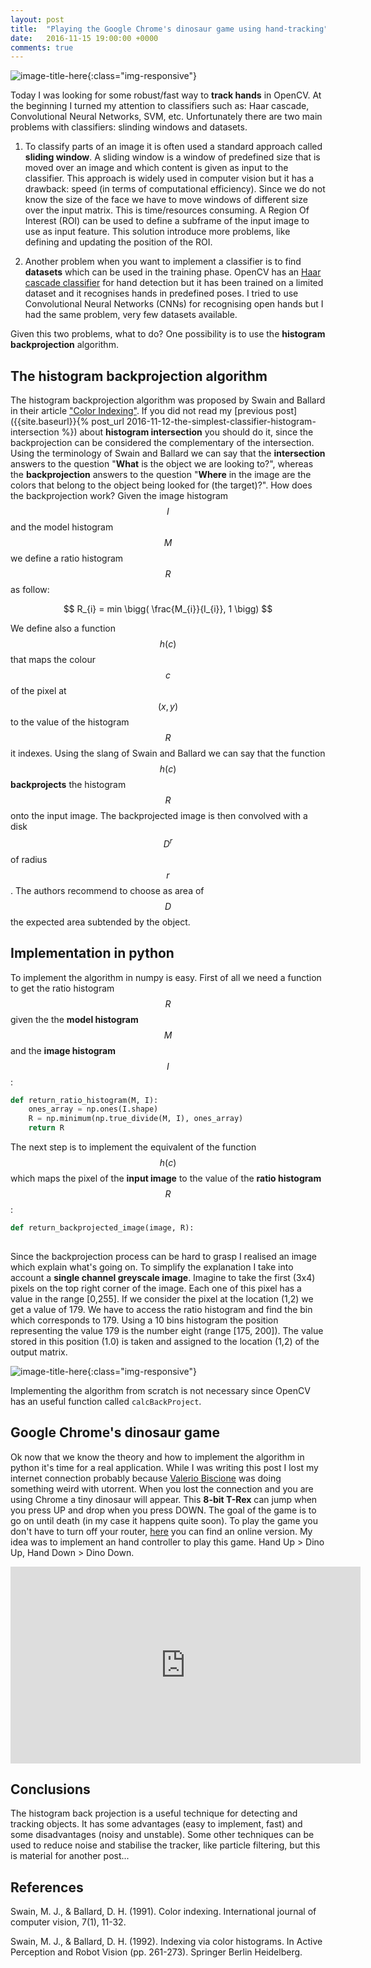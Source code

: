 ```yaml
---
layout: post
title:  "Playing the Google Chrome's dinosaur game using hand-tracking"
date:   2016-11-15 19:00:00 +0000
comments: true
---
```


![image-title-here]({{site.baseurl}}/images/dinosaur_backprojection_hand_tracking.png){:class="img-responsive"}

Today I was looking for some robust/fast way to **track hands** in OpenCV. At the beginning I turned my attention to classifiers such as: Haar cascade, Convolutional Neural Networks, SVM, etc. Unfortunately there are two main problems with classifiers: slinding windows and datasets.

1. To classify parts of an image it is often used a standard approach called **sliding window**. A sliding window is a window of predefined size that is moved over an image and which content is given as input to the classifier. This approach is widely used in computer vision but it has a drawback: speed (in terms of computational efficiency). Since we do not know the size of the face we have to move windows of different size over the input matrix. This is time/resources consuming. A Region Of Interest (ROI) can be used to define a subframe of the input image to use as input feature. This solution introduce more problems, like defining and updating the position of the ROI.

2. Another problem when you want to implement a classifier is to find **datasets** which can be used in the training phase. OpenCV has an [Haar cascade classifier](http://docs.opencv.org/2.4/modules/objdetect/doc/cascade_classification.html) for hand detection but it has been trained on a limited dataset and it recognises hands in predefined poses. I tried to use Convolutional Neural Networks (CNNs) for recognising open hands but I had the same problem, very few datasets available.

Given this two problems, what to do? One possibility is to use the **histogram backprojection** algorithm.


The histogram backprojection algorithm
---------------------------------------

The histogram backprojection algorithm was proposed by Swain and Ballard in their article ["Color Indexing"](http://link.springer.com/article/10.1007/BF00130487). If you did not read my [previous post]({{site.baseurl}}{% post_url 2016-11-12-the-simplest-classifier-histogram-intersection %}) about **histogram intersection** you should do it, since the backprojection can be considered the complementary of the intersection. Using the terminology of Swain and Ballard we can say that the **intersection** answers to the question "**What** is the object we are looking to?", whereas the **backprojection** answers to the question "**Where** in the image are the colors that belong to the object being looked for (the target)?". How does the backprojection work? Given the image histogram $$ I $$ and the model histogram $$ M $$ we define a ratio histogram $$ R $$ as follow:

$$ R_{i} = min \bigg( \frac{M_{i}}{I_{i}}, 1 \bigg) $$

We define also a function $$ h(c) $$ that maps the colour $$ c $$ of the pixel at $$ (x, y) $$ to the value of the histogram $$ R $$ it indexes. Using the slang of Swain and Ballard we can say that the function $$ h(c) $$ **backprojects** the histogram $$ R $$ onto the input image. The backprojected image is then convolved with a disk $$ D^{r} $$ of radius $$ r $$. The authors recommend to choose as area of $$ D $$ the expected area subtended by the object.

Implementation in python
---------------------------------------------------------------
To implement the algorithm in numpy is easy. First of all we need a function to get the ratio histogram $$ R $$ given the the **model histogram** $$ M $$ and the **image histogram** $$ I $$:

```python
def return_ratio_histogram(M, I):
    ones_array = np.ones(I.shape)
    R = np.minimum(np.true_divide(M, I), ones_array)
    return R
```

The next step is to implement the equivalent of the function $$ h(c) $$ which maps the pixel of the **input image** to the value of the **ratio histogram** $$ R $$:

```python
def return_backprojected_image(image, R):
    

```

Since the backprojection process can be hard to grasp I realised an image which explain what's going on. To simplify the explanation I take into account a **single channel greyscale image**. Imagine to take the first (3x4) pixels on the top right corner of the image. Each one of this pixel has a value in the range [0,255]. If we consider the pixel at the location (1,2) we get a value of 179. We have to access the ratio histogram and find the bin which corresponds to 179. Using a 10 bins histogram the position representing the value 179 is the number eight (range [175, 200]). The value stored in this position (1.0) is taken and assigned to the location (1,2) of the output matrix.

![image-title-here]({{site.baseurl}}/images/backprojection_figure.png){:class="img-responsive"}

Implementing the algorithm from scratch is not necessary since OpenCV has an useful function called `calcBackProject`.

Google Chrome's dinosaur game
----------------------------------

Ok now that we know the theory and how to implement the algorithm in python it's time for a real application. While I was writing this post I lost my internet connection probably because [Valerio Biscione](http://valeriobiscione.com/) was doing something weird with utorrent. When you lost the connection and you are using Chrome a tiny dinosaur will appear. This **8-bit T-Rex** can jump when you press UP and drop when you press DOWN. The goal of the game is to go on until death (in my case it happens quite soon). To play the game you don't have to turn off your router, [here](http://apps.thecodepost.org/trex/trex.html) you can find an online version. My idea was to implement an hand controller to play this game. Hand Up > Dino Up, Hand Down > Dino Down. 

<div style="text-align: center;">
<iframe width="560" height="315" src="https://www.youtube.com/embed/eoUOkV5vVpU" frameborder="0" allowfullscreen></iframe>
</div>

Conclusions
------------

The histogram back projection is a useful technique for detecting and tracking objects. It has some advantages (easy to implement, fast) and some disadvantages (noisy and unstable). Some other techniques can be used to reduce noise and stabilise the tracker, like particle filtering, but this is material for another post...

References
------------

Swain, M. J., & Ballard, D. H. (1991). Color indexing. International journal of computer vision, 7(1), 11-32.

Swain, M. J., & Ballard, D. H. (1992). Indexing via color histograms. In Active Perception and Robot Vision (pp. 261-273). Springer Berlin Heidelberg.


